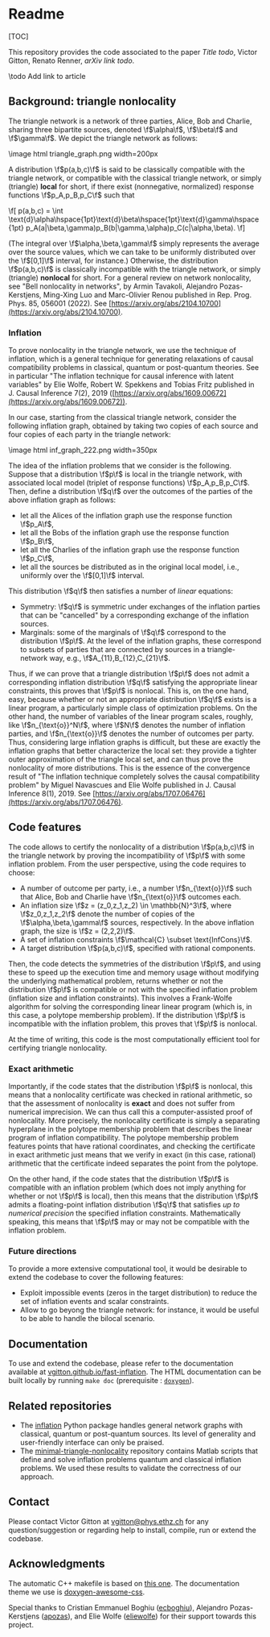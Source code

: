 # Readme

[TOC]

This repository provides the code associated to the paper *Title todo*, Victor Gitton, Renato Renner, *arXiv link todo*.

\todo Add link to article

## Background: triangle nonlocality

The triangle network is a network of three parties, Alice, Bob and Charlie, sharing three bipartite sources, denoted \f$\alpha\f$, \f$\beta\f$ and \f$\gamma\f$.
We depict the triangle network as follows:

\image html triangle_graph.png width=200px

A distribution \f$p(a,b,c)\f$ is said to be classically compatible with the triangle network, or compatible with the classical triangle network, or simply (triangle) **local** for short, if there exist (nonnegative, normalized) response functions \f$p_A,p_B,p_C\f$ such that 

\f[
    p(a,b,c) = \int \text{d}\alpha\hspace{1pt}\text{d}\beta\hspace{1pt}\text{d}\gamma\hspace{1pt} p_A(a|\beta,\gamma)p_B(b|\gamma,\alpha)p_C(c|\alpha,\beta). 
\f]

(The integral over \f$\alpha,\beta,\gamma\f$ simply represents the average over the source values, which we can take to be uniformly distributed over the \f$[0,1]\f$ interval, for instance.)
Otherwise, the distribution \f$p(a,b,c)\f$ is classically incompatible with the triangle network, or simply (triangle) **nonlocal** for short.
For a general review on network nonlocality, see "Bell nonlocality in networks", by Armin Tavakoli, Alejandro Pozas-Kerstjens, Ming-Xing Luo and Marc-Olivier Renou published in Rep. Prog. Phys. 85, 056001 (2022).
See [https://arxiv.org/abs/2104.10700](https://arxiv.org/abs/2104.10700).

### Inflation

To prove nonlocality in the triangle network, we use the technique of inflation, which is a general technique for generating relaxations of causal compatibility problems in classical, quantum or post-quantum theories.
See in particular "The inflation technique for causal inference with latent variables" by Elie Wolfe, Robert W. Spekkens and Tobias Fritz published in J. Causal Inference 7(2), 2019 ([https://arxiv.org/abs/1609.00672](https://arxiv.org/abs/1609.00672)).

In our case, starting from the classical triangle network, consider the following inflation graph, obtained by taking two copies of each source and four copies of each party in the triangle network:

\image html inf_graph_222.png width=350px

The idea of the inflation problems that we consider is the following.
Suppose that a distribution \f$p\f$ is local in the triangle network, with associated local model (triplet of response functions) \f$p_A,p_B,p_C\f$.
Then, define a distribution \f$q\f$ over the outcomes of the parties of the above inflation graph as follows:
- let all the Alices of the inflation graph use the response function \f$p_A\f$,
- let all the Bobs of the inflation graph use the response function \f$p_B\f$,
- let all the Charlies of the inflation graph use the response function \f$p_C\f$,
- let all the sources be distributed as in the original local model, i.e., uniformly over the \f$[0,1]\f$ interval.

This distribution \f$q\f$ then satisfies a number of *linear* equations:
- Symmetry: \f$q\f$ is symmetric under exchanges of the inflation parties that can be "cancelled" by a corresponding exchange of the inflation sources.
- Marginals: some of the marginals of \f$q\f$ correspond to the distribution \f$p\f$.
  At the level of the inflation graphs, these correspond to subsets of parties that are connected by sources in a triangle-network way, e.g., \f$A_{11},B_{12},C_{21}\f$.

Thus, if we can prove that a triangle distribution \f$p\f$ does not admit a corresponding inflation distribution \f$q\f$ satisfying the appropriate linear constraints, this proves that \f$p\f$ is nonlocal.
This is, on the one hand, easy, because whether or not an appropriate distribution \f$q\f$ exists is a linear program, a particularly simple class of optimization problems.
On the other hand, the number of variables of the linear program scales, roughly, like \f$n_{\text{o}}^N\f$, where \f$N\f$ denotes the number of inflation parties, and \f$n_{\text{o}}\f$ denotes the number of outcomes per party.
Thus, considering large inflation graphs is difficult, but these are exactly the inflation graphs that better characterize the local set: they provide a tighter outer approximation of the triangle local set, and can thus prove the nonlocality of more distributions.
This is the essence of the convergence result of "The inflation technique completely solves the causal compatibility problem" by Miguel Navascues and Elie Wolfe published in J. Causal Inference 8(1), 2019.
See [https://arxiv.org/abs/1707.06476](https://arxiv.org/abs/1707.06476).

## Code features

The code allows to certify the nonlocality of a distribution \f$p(a,b,c)\f$ in the triangle network by proving the incompatibility of \f$p\f$ with some inflation problem.
From the user perspective, using the code requires to choose:
- A number of outcome per party, i.e., a number \f$n_{\text{o}}\f$ such that Alice, Bob and Charlie have \f$n_{\text{o}}\f$ outcomes each.
- An inflation size \f$z = (z_0,z_1,z_2) \in \mathbb{N}^3\f$, where \f$z_0,z_1,z_2\f$ denote the number of copies of the \f$\alpha,\beta,\gamma\f$ sources, respectively.
  In the above inflation graph, the size is \f$z = (2,2,2)\f$.
- A set of inflation constraints \f$\mathcal{C} \subset \text{InfCons}\f$.
- A target distribution \f$p(a,b,c)\f$, specified with rational components.

Then, the code detects the symmetries of the distribution \f$p\f$, and using these to speed up the execution time and memory usage without modifying the underlying mathematical problem, returns whether or not the distribution \f$p\f$ is compatible or not with the specified inflation problem (inflation size and inflation constraints).
This involves a Frank-Wolfe algorithm for solving the corresponding linear linear program (which is, in this case, a polytope membership problem).
If the distribution \f$p\f$ is incompatible with the inflation problem, this proves that \f$p\f$ is nonlocal.

At the time of writing, this code is the most computationally efficient tool for certifying triangle nonlocality.

### Exact arithmetic

Importantly, if the code states that the distribution \f$p\f$ is nonlocal, this means that a nonlocality certificate was checked in rational arithmetic, so that the assessment of nonlocality is **exact** and does not suffer from numerical imprecision.
We can thus call this a computer-assisted proof of nonlocality.
More precisely, the nonlocality certificate is simply a separating hyperplane in the polytope membership problem that describes the linear program of inflation compatibility.
The polytope membership problem features points that have rational coordinates, and checking the certificate in exact arithmetic just means that we verify in exact (in this case, rational) arithmetic that the certificate indeed separates the point from the polytope.

On the other hand, if the code states that the distribution \f$p\f$ is compatible with an inflation problem (which does not imply anything for whether or not \f$p\f$ is local), then this means that the distribution \f$p\f$ admits a floating-point inflation distribution \f$q\f$ that satisfies *up to numerical precision* the specified inflation constraints.
Mathematically speaking, this means that \f$p\f$ may or may not be compatible with the inflation problem.

### Future directions

To provide a more extensive computational tool, it would be desirable to extend the codebase to cover the following features:
- Exploit impossible events (zeros in the target distribution) to reduce the set of inflation events and scalar constraints.
- Allow to go beyong the triangle network: for instance, it would be useful to be able to handle the bilocal scenario.

## Documentation  

To use and extend the codebase, please refer to the documentation available at [vgitton.github.io/fast-inflation](https://vgitton.github.io/fast-inflation/index.html).
The HTML documentation can be built locally by running `make doc` (prerequisite : [`doxygen`](https://www.doxygen.nl/manual/index.html)).

## Related repositories

- The [inflation](https://github.com/ecboghiu/inflation) Python package handles general network graphs with classical, quantum or post-quantum sources.
  Its level of generality and user-friendly interface can only be praised.
- The [minimal-triangle-nonlocality](https://github.com/apozas/minimal-triangle-nonlocality) repository contains Matlab scripts that define and solve inflation problems quantum and classical inflation problems.
  We used these results to validate the correctness of our approach.

## Contact

Please contact Victor Gitton at [vgitton@phys.ethz.ch](mailto:vgitton@phys.ethz.ch) for any question/suggestion or regarding help to install, compile, run or extend the codebase.

## Acknowledgments

The automatic C++ makefile is based on [this one](https://gist.github.com/maxtruxa/4b3929e118914ccef057f8a05c614b0f).
The documentation theme we use is [doxygen-awesome-css](https://github.com/jothepro/doxygen-awesome-css).

Special thanks to 
Cristian Emmanuel Boghiu ([ecboghiu](https://github.com/ecboghiu)),
Alejandro Pozas-Kerstjens ([apozas](https://github.com/apozas)),
and Elie Wolfe ([eliewolfe](https://github.com/eliewolfe))
for their support towards this project.

